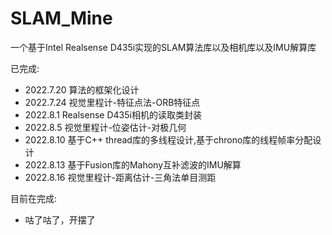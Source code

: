 # SLAM_Mine
一个基于Intel Realsense D435i实现的SLAM算法库以及相机库以及IMU解算库

已完成: 
- 2022.7.20 算法的框架化设计
- 2022.7.24 视觉里程计-特征点法-ORB特征点
- 2022.8.1 Realsense D435i相机的读取类封装
- 2022.8.5 视觉里程计-位姿估计-对极几何
- 2022.8.10 基于C++ thread库的多线程设计,基于chrono库的线程帧率分配设计
- 2022.8.13 基于Fusion库的Mahony互补滤波的IMU解算
- 2022.8.16 视觉里程计-距离估计-三角法单目测距

目前在完成:
- 咕了咕了，开摆了
